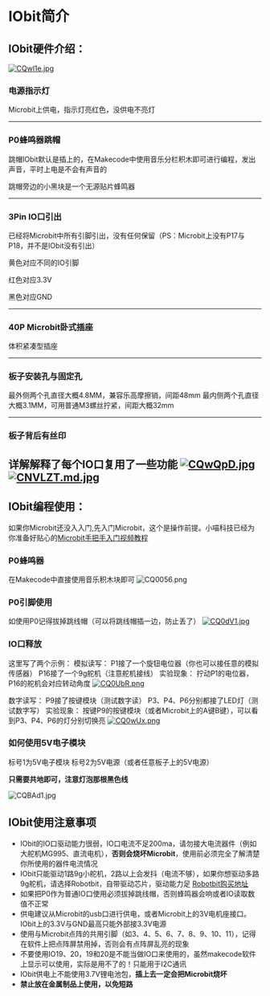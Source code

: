 # IObit简介



## IObit硬件介绍：
[![CQwl1e.jpg](https://s1.ax1x.com/2018/04/23/CQwl1e.jpg)](https://imgchr.com/i/CQwl1e)
### 电源指示灯
Microbit上供电，指示灯亮红色，没供电不亮灯

----------

### P0蜂鸣器跳帽
跳帽IObit默认是插上的，在Makecode中使用音乐分栏积木即可进行编程，发出声音，平时上电是不会有声音的

跳帽旁边的小黑块是一个无源贴片蜂鸣器


----------


### 3Pin IO口引出
已经将Microbit中所有引脚引出，没有任何保留（PS：Microbit上没有P17与P18，并不是IObit没有引出）

黄色对应不同的IO引脚

红色对应3.3V

黑色对应GND


----------


### 40P Microbit卧式插座
体积紧凑型插座

----------


### 板子安装孔与固定孔
最外侧两个孔直径大概4.8MM，兼容乐高摩擦销，间距48mm
最内侧两个孔直径大概3.1MM，可用普通M3螺丝拧紧，间距大概32mm

----------


### 板子背后有丝印
详解解释了每个IO口复用了一些功能
[![CQwQpD.jpg](https://s1.ax1x.com/2018/04/23/CQwQpD.jpg)](https://imgchr.com/i/CQwQpD)
[![CNVLZT.md.jpg](https://s1.ax1x.com/2018/05/04/CNVLZT.md.jpg)](https://imgchr.com/i/CNVLZT)
----------


## IObit编程使用：
如果你Microbit还没入入门,先入门Microbit，这个是操作前提。小喵科技已经为你准备好贴心的[Microbit手把手入门视频教程](http://kittenbot.cn/bbs/forum.php?mod=viewthread&tid=201&highlight=Microbit%2B%CA%D3%C6%B5)

### P0蜂鸣器
在Makecode中直接使用音乐积木块即可
![CQ0056.png](https://s1.ax1x.com/2018/04/23/CQ0056.png)

### P0引脚使用
如使用P0记得拔掉跳线帽（可以将跳线帽插一边，防止丢了）
[![CQ0dV1.jpg](https://s1.ax1x.com/2018/04/23/CQ0dV1.jpg)](https://imgchr.com/i/CQ0dV1)

### IO口释放
这里写了两个示例：
模拟读写：
P1接了一个旋钮电位器（你也可以接任意的模拟传感器）
P16接了一个9g舵机（注意舵机接线）
实验现象：
拧动P1的电位器，P16的舵机会对应转动角度
[![CQ0UbR.png](https://s1.ax1x.com/2018/04/23/CQ0UbR.png)](https://imgchr.com/i/CQ0UbR)

数字读写：
P9接了按键模块（测试数字读）
P3、P4、P6分别都接了LED灯（测试数字写）
实验现象：
按键P9的按键模块（或者Microbit上的A键B键），可以看到P3、P4、P6的灯分别切换亮
[![CQ0wUx.png](https://s1.ax1x.com/2018/04/23/CQ0wUx.png)](https://imgchr.com/i/CQ0wUx)

### 如何使用5V电子模块
标号1为5V电子模块
标号2为5V电源（或者任意板子上的5V电源）

**只需要共地即可，注意灯泡那根黑色线**

![CQBAd1.jpg](https://s1.ax1x.com/2018/04/23/CQBAd1.jpg)

## IObit使用注意事项

 - IObit的IO口驱动能力很弱，IO口电流不足200ma，请勿接大电流器件（例如大舵机MG995、直流电机），**否则会烧坏Microbit**，使用前必须完全了解清楚你所使用的器件电流情况
 - IObit只能驱动1路9g小舵机，2路以上会发抖（电流不够），如果你想驱动多路9g舵机，请选择Robotbit，自带驱动芯片，驱动能力足 [Robotbit购买地址](https://item.taobao.com/item.htm?spm=a230r.1.14.14.1b224327xxF4Jq&id=559862615142&ns=1&abbucket=4#detail)
 - 如果把P0作为普通IO口使用必须拔掉跳线帽，否则蜂鸣器会响或者IO读取数值不正常
 - 供电建议从Microbit的usb口进行供电，或者Microbit上的3V电机座接口。IObit上的3.3V与GND最高只能外部接3.3V电源
 - 使用与Microbit点阵的共用引脚（如3、4、5、6、7、8、9、10、11），记得在软件上把点阵屏禁用掉，否则会有点阵屏乱亮的现象
 - 不要使用IO19、20，19和20是不能当做IO口来使用的，虽然makecode软件上显示可以使用，实际是用不了的！只能用于I2C通讯
 - IObit供电上不能使用3.7V锂电池包，**插上去一定会把Microbit烧坏**
 - **禁止放在金属制品上使用，以免短路**
